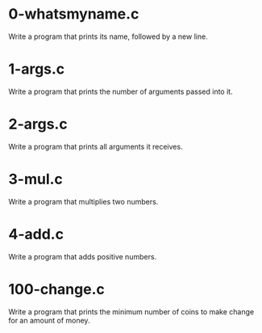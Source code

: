 # 0-whatsmyname.c
Write a program that prints its name, followed by a new line.

# 1-args.c
Write a program that prints the number of arguments passed into it.

# 2-args.c
Write a program that prints all arguments it receives.

# 3-mul.c
Write a program that multiplies two numbers.

# 4-add.c
Write a program that adds positive numbers.

# 100-change.c
Write a program that prints the minimum number of coins to make change for an amount of money.
